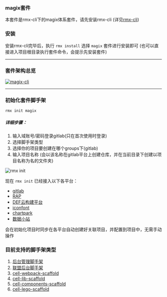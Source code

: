 ### magix套件

本套件是rmx-cli下的magix体系套件，请先安装rmx-cli (详见[rmx-cli](https://thx.github.io/rmx-cli-book))

### 安装
安装rmx-cli完毕后，执行 `rmx install` 选择 `magix` 套件进行安装即可 (也可以直接进入项目根目录执行套件命令，会提示先安装套件)

------------

### 套件架构总览
[![magix-cli](https://img.alicdn.com/tfs/TB1FREkrVY7gK0jSZKzXXaikpXa-2630-1168.png)](https://img.alicdn.com/tfs/TB1FREkrVY7gK0jSZKzXXaikpXa-2630-1168.png)

----------

### 初始化套件脚手架

    rmx init magix

##### 详细步骤：
1. 输入域账号/密码登录gitlab(只在首次使用时登录)
2. 选择脚手架类型
3. 选择你的项目要创建在哪个groups下(gitlab)
4. 输入项目名称 (会以该名称在gitlab平台上创建仓库，并在当前目录下创建以项目名称为名的文件夹)

![rmx init](https://img.alicdn.com/tfs/TB111gpl7T2gK0jSZFkXXcIQFXa-1424-742.gif)

现在 `rmx init` 已经接入以下各平台：
* [gitlab](https://gitlab.alibaba-inc.com/)
* [RAP](https://rap2.alibaba-inc.com/)
* [DEF云构建平台](https://work.def.alibaba-inc.com/my)
* [iconfont](https://www.iconfont.cn/)
* [chartpark](https://chartpark.alibaba-inc.com/)
* [数据小站](https://data.alimama.net/)

会在初始化项目时同步在各平台自动创建好关联项目，并配置到项目中，无需手动操作

### 目前支持的脚手架类型
  1. [后台管理脚手架](http://gitlab.alibaba-inc.com/mm/zs_scaffold)
  2. [联盟后台脚手架](http://gitlab.alibaba-inc.com/mm/union_scaffold)
  3. [cell-webpack-scaffold](http://gitlab.alibaba-inc.com/cell/cell-webpack-scaffold)
  4. [cell-lib-scaffold](http://gitlab.alibaba-inc.com/cell/cell-lib-scaffold)
  5. [cell-components-scaffold](http://gitlab.alibaba-inc.com/cell/cell-components-scaffold)
  6. [cell-lego-scaffold](http://gitlab.alibaba-inc.com/cell/cell-lego-scaffold)


